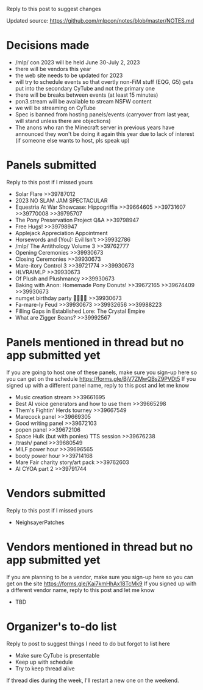 Reply to this post to suggest changes

Updated source: https://github.com/mlpcon/notes/blob/master/NOTES.md

# Decisions made
- /mlp/ con 2023 will be held June 30-July 2, 2023
- there will be vendors this year
- the web site needs to be updated for 2023
- will try to schedule events so that overtly non-FiM stuff (EQG, G5) gets put into the secondary CyTube and not the primary one
- there will be breaks between events (at least 15 minutes)
- pon3.stream will be available to stream NSFW content
- we will be streaming on CyTube
- Spec is banned from hosting panels/events (carryover from last year, will stand unless there are objections)
- The anons who ran the Minecraft server in previous years have announced they won't be doing it again this year due to lack of interest (if someone else wants to host, pls speak up)

# Panels submitted
Reply to this post if I missed yours
- Solar Flare >>39787012
- 2023 NO SLAM JAM SPECTACULAR
- Equestria At War Showcase: Hippogriffia >>39664605 >>39731607 >>39770008 >>39795707
- The Pony Preservation Project Q&A >>39798947
- Free Hugs! >>39798947
- Applejack Appreciation Appointment
- Horsewords and (You): Evil Isn't >>39932786
- /mlp/ The Antithology Volume 3 >>39762777
- Opening Ceremonies >>39930673
- Closing Ceremonies >>39930673
- Mare-itory Control 3 >>39721774 >>39930673
- HLVRAIMLP >>39930673
- Of Plush and Plushmancy >>39930673
- Baking with Anon: Homemade Pony Donuts! >>39672165 >>39674409 >>39930673
- numget birthday party 🎉🎂🥳🎁 >>39930673
- Fa-mare-ly Feud >>39930673 >>39932656 >>39988223
- Filling Gaps in Established Lore:  The Crystal Empire
- What are Zigger Beans? >>39992567

# Panels mentioned in thread but no app submitted yet
If you are going to host one of these panels, make sure you sign-up here so you can get on the schedule https://forms.gle/BjV7ZMwQBsZ9PVDt5
If you signed up with a different panel name, reply to this post and let me know
- Music creation stream >>39661695
- Best AI voice generators and how to use them >>39665298
- Them's Fightin' Herds tourney >>39667549
- Marecock panel >>39669305
- Good writing panel >>39672103
- popen panel >>39672106
- Space Hulk (but with ponies) TTS session >>39676238
- /trash/ panel >>39680549
- MILF power hour >>39696565
- booty power hour >>39714168
- Mare Fair charity story/art pack >>39762603
- AI CYOA part 2 >>39791744

# Vendors submitted
Reply to this post if I missed yours
- NeighsayerPatches

# Vendors mentioned in thread but no app submitted yet
If you are planning to be a vendor, make sure you sign-up here so you can get on the site https://forms.gle/Kai7kmHhAx18TcMk9
If you signed up with a different vendor name, reply to this post and let me know
- TBD

# Organizer's to-do list
Reply to post to suggest things I need to do but forgot to list here
- Make sure CyTube is presentable
- Keep up with schedule
- Try to keep thread alive

If thread dies during the week, I'll restart a new one on the weekend.

